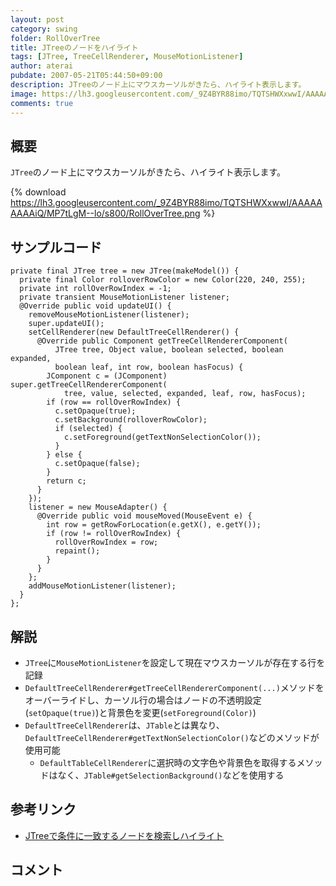 ```yaml
---
layout: post
category: swing
folder: RollOverTree
title: JTreeのノードをハイライト
tags: [JTree, TreeCellRenderer, MouseMotionListener]
author: aterai
pubdate: 2007-05-21T05:44:50+09:00
description: JTreeのノード上にマウスカーソルがきたら、ハイライト表示します。
image: https://lh3.googleusercontent.com/_9Z4BYR88imo/TQTSHWXxwwI/AAAAAAAAAiQ/MP7tLgM--lo/s800/RollOverTree.png
comments: true
---
```

## 概要
`JTree`のノード上にマウスカーソルがきたら、ハイライト表示します。

{% download https://lh3.googleusercontent.com/_9Z4BYR88imo/TQTSHWXxwwI/AAAAAAAAAiQ/MP7tLgM--lo/s800/RollOverTree.png %}

## サンプルコード
<pre class="prettyprint"><code>private final JTree tree = new JTree(makeModel()) {
  private final Color rolloverRowColor = new Color(220, 240, 255);
  private int rollOverRowIndex = -1;
  private transient MouseMotionListener listener;
  @Override public void updateUI() {
    removeMouseMotionListener(listener);
    super.updateUI();
    setCellRenderer(new DefaultTreeCellRenderer() {
      @Override public Component getTreeCellRendererComponent(
          JTree tree, Object value, boolean selected, boolean expanded,
          boolean leaf, int row, boolean hasFocus) {
        JComponent c = (JComponent) super.getTreeCellRendererComponent(
            tree, value, selected, expanded, leaf, row, hasFocus);
        if (row == rollOverRowIndex) {
          c.setOpaque(true);
          c.setBackground(rolloverRowColor);
          if (selected) {
            c.setForeground(getTextNonSelectionColor());
          }
        } else {
          c.setOpaque(false);
        }
        return c;
      }
    });
    listener = new MouseAdapter() {
      @Override public void mouseMoved(MouseEvent e) {
        int row = getRowForLocation(e.getX(), e.getY());
        if (row != rollOverRowIndex) {
          rollOverRowIndex = row;
          repaint();
        }
      }
    };
    addMouseMotionListener(listener);
  }
};
</code></pre>

## 解説
- `JTree`に`MouseMotionListener`を設定して現在マウスカーソルが存在する行を記録
- `DefaultTreeCellRenderer#getTreeCellRendererComponent(...)`メソッドをオーバーライドし、カーソル行の場合はノードの不透明設定(`setOpaque(true)`)と背景色を変更(`setForeground(Color)`)
- `DefaultTreeCellRenderer`は、`JTable`とは異なり、`DefaultTreeCellRenderer#getTextNonSelectionColor()`などのメソッドが使用可能
    - `DefaultTableCellRenderer`に選択時の文字色や背景色を取得するメソッドはなく、`JTable#getSelectionBackground()`などを使用する

<!-- dummy comment line for breaking list -->

## 参考リンク
- [JTreeで条件に一致するノードを検索しハイライト](https://ateraimemo.com/Swing/TreeNodeHighlightSearch.html)

<!-- dummy comment line for breaking list -->

## コメント
